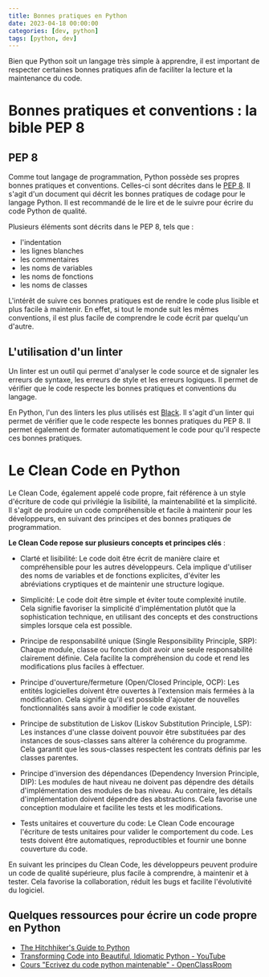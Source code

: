 ```yaml
---
title: Bonnes pratiques en Python
date: 2023-04-18 00:00:00
categories: [dev, python]
tags: [python, dev]
---
```


Bien que Python soit un langage très simple à apprendre, il est important de respecter certaines bonnes pratiques afin de faciliter la lecture et la maintenance du code. 

# Bonnes pratiques et conventions : la bible PEP 8

## PEP 8

Comme tout langage de programmation, Python possède ses propres bonnes pratiques et conventions. Celles-ci sont décrites dans le [PEP 8](https://www.python.org/dev/peps/pep-0008/). Il s'agit d'un document qui décrit les bonnes pratiques de codage pour le langage Python. Il est recommandé de le lire et de le suivre pour écrire du code Python de qualité.

Plusieurs éléments sont décrits dans le PEP 8, tels que :

- l'indentation
- les lignes blanches
- les commentaires
- les noms de variables
- les noms de fonctions
- les noms de classes

L'intérêt de suivre ces bonnes pratiques est de rendre le code plus lisible et plus facile à maintenir. En effet, si tout le monde suit les mêmes conventions, il est plus facile de comprendre le code écrit par quelqu'un d'autre. 
  
## L'utilisation d'un linter

Un linter est un outil qui permet d'analyser le code source et de signaler les erreurs de syntaxe, les erreurs de style et les erreurs logiques. Il permet de vérifier que le code respecte les bonnes pratiques et conventions du langage.

En Python, l'un des linters les plus utilisés est [Black](https://github.com/psf/black). Il s'agit d'un linter qui permet de vérifier que le code respecte les bonnes pratiques du PEP 8. Il permet également de formater automatiquement le code pour qu'il respecte ces bonnes pratiques.

# Le Clean Code en Python

Le Clean Code, également appelé code propre, fait référence à un style d'écriture de code qui privilégie la lisibilité, la maintenabilité et la simplicité. Il s'agit de produire un code compréhensible et facile à maintenir pour les développeurs, en suivant des principes et des bonnes pratiques de programmation.

**Le Clean Code repose sur plusieurs concepts et principes clés** :

- Clarté et lisibilité: Le code doit être écrit de manière claire et compréhensible pour les autres développeurs. Cela implique d'utiliser des noms de variables et de fonctions explicites, d'éviter les abréviations cryptiques et de maintenir une structure logique.

- Simplicité: Le code doit être simple et éviter toute complexité inutile. Cela signifie favoriser la simplicité d'implémentation plutôt que la sophistication technique, en utilisant des concepts et des constructions simples lorsque cela est possible.

- Principe de responsabilité unique (Single Responsibility Principle, SRP): Chaque module, classe ou fonction doit avoir une seule responsabilité clairement définie. Cela facilite la compréhension du code et rend les modifications plus faciles à effectuer.

- Principe d'ouverture/fermeture (Open/Closed Principle, OCP): Les entités logicielles doivent être ouvertes à l'extension mais fermées à la modification. Cela signifie qu'il est possible d'ajouter de nouvelles fonctionnalités sans avoir à modifier le code existant.

- Principe de substitution de Liskov (Liskov Substitution Principle, LSP): Les instances d'une classe doivent pouvoir être substituées par des instances de sous-classes sans altérer la cohérence du programme. Cela garantit que les sous-classes respectent les contrats définis par les classes parentes.

- Principe d'inversion des dépendances (Dependency Inversion Principle, DIP): Les modules de haut niveau ne doivent pas dépendre des détails d'implémentation des modules de bas niveau. Au contraire, les détails d'implémentation doivent dépendre des abstractions. Cela favorise une conception modulaire et facilite les tests et les modifications.

- Tests unitaires et couverture du code: Le Clean Code encourage l'écriture de tests unitaires pour valider le comportement du code. Les tests doivent être automatiques, reproductibles et fournir une bonne couverture du code.

En suivant les principes du Clean Code, les développeurs peuvent produire un code de qualité supérieure, plus facile à comprendre, à maintenir et à tester. Cela favorise la collaboration, réduit les bugs et facilite l'évolutivité du logiciel.

## Quelques ressources pour écrire un code propre en Python

- [The Hitchhiker's Guide to Python](https://docs.python-guide.org/writing/style/)
- [Transforming Code into Beautiful, Idiomatic Python - YouTube](https://www.youtube.com/watch?v=OSGv2VnC0go)
- [Cours "Ecrivez du code python maintenable" - OpenClassRoom](https://openclassrooms.com/fr/courses/7160741-ecrivez-du-code-python-maintenable)